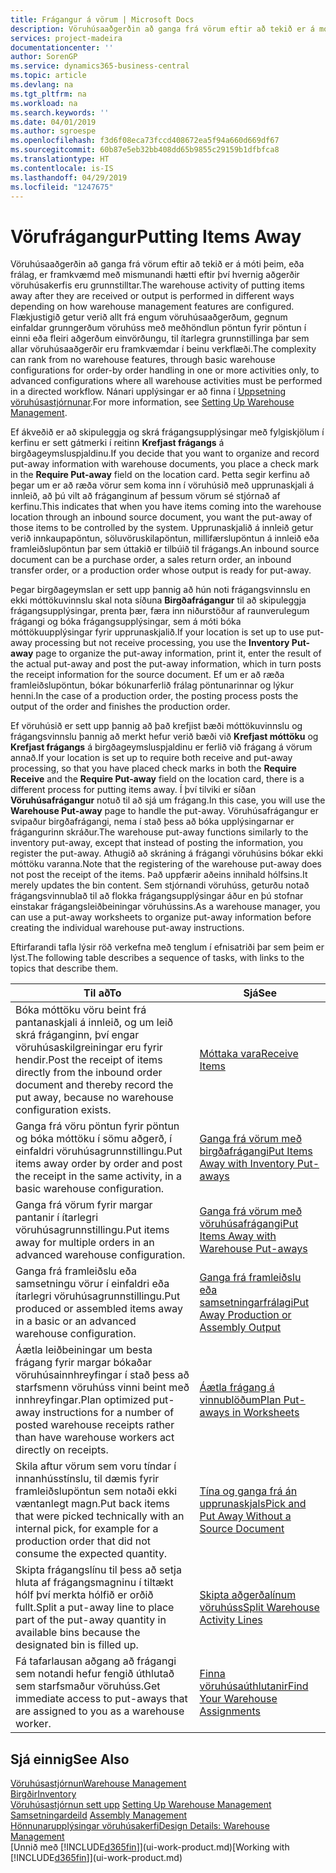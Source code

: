 ```yaml
---
title: Frágangur á vörum | Microsoft Docs
description: Vöruhúsaaðgerðin að ganga frá vörum eftir að tekið er á móti þeim, eða frálag, er framkvæmd með mismunandi hætti eftir því hvernig aðgerðir vöruhúsakerfis eru grunnstilltar.
services: project-madeira
documentationcenter: ''
author: SorenGP
ms.service: dynamics365-business-central
ms.topic: article
ms.devlang: na
ms.tgt_pltfrm: na
ms.workload: na
ms.search.keywords: ''
ms.date: 04/01/2019
ms.author: sgroespe
ms.openlocfilehash: f3d6f08eca73fccd408672ea5f94a660d669df67
ms.sourcegitcommit: 60b87e5eb32bb408dd65b9855c29159b1dfbfca8
ms.translationtype: HT
ms.contentlocale: is-IS
ms.lasthandoff: 04/29/2019
ms.locfileid: "1247675"
---
```

# <a name="putting-items-away"></a><span data-ttu-id="26532-103">Vörufrágangur</span><span class="sxs-lookup"><span data-stu-id="26532-103">Putting Items Away</span></span>
<span data-ttu-id="26532-104">Vöruhúsaaðgerðin að ganga frá vörum eftir að tekið er á móti þeim, eða frálag, er framkvæmd með mismunandi hætti eftir því hvernig aðgerðir vöruhúsakerfis eru grunnstilltar.</span><span class="sxs-lookup"><span data-stu-id="26532-104">The warehouse activity of putting items away after they are received or output is performed in different ways depending on how warehouse management features are configured.</span></span> <span data-ttu-id="26532-105">Flækjustigið getur verið allt frá engum vöruhúsaaðgerðum, gegnum einfaldar grunngerðum vöruhúss með meðhöndlun pöntun fyrir pöntun í einni eða fleiri aðgerðum einvörðungu, til ítarlegra grunnstillinga þar sem allar vöruhúsaaðgerðir eru framkvæmdar í beinu verkflæði.</span><span class="sxs-lookup"><span data-stu-id="26532-105">The complexity can rank from no warehouse features, through basic warehouse configurations for order-by order handling in one or more activities only, to advanced configurations where all warehouse activities must be performed in a directed workflow.</span></span> <span data-ttu-id="26532-106">Nánari upplýsingar er að finna í [Uppsetning vöruhúsastjórnunar](warehouse-setup-warehouse.md).</span><span class="sxs-lookup"><span data-stu-id="26532-106">For more information, see [Setting Up Warehouse Management](warehouse-setup-warehouse.md).</span></span>

<span data-ttu-id="26532-107">Ef ákveðið er að skipuleggja og skrá frágangsupplýsingar með fylgiskjölum í kerfinu er sett gátmerki í reitinn **Krefjast frágangs** á birgðageymsluspjaldinu.</span><span class="sxs-lookup"><span data-stu-id="26532-107">If you decide that you want to organize and record put-away information with warehouse documents, you place a check mark in the **Require Put-away** field on the location card.</span></span> <span data-ttu-id="26532-108">Þetta segir kerfinu að þegar um er að ræða vörur sem koma inn í vöruhúsið með upprunaskjali á innleið, að þú vilt að fráganginum af þessum vörum sé stjórnað af kerfinu.</span><span class="sxs-lookup"><span data-stu-id="26532-108">This indicates that when you have items coming into the warehouse location through an inbound source document, you want the put-away of those items to be controlled by the system.</span></span> <span data-ttu-id="26532-109">Upprunaskjalið á innleið getur verið innkaupapöntun, söluvöruskilapöntun, millifærslupöntun á innleið eða framleiðslupöntun þar sem úttakið er tilbúið til frágangs.</span><span class="sxs-lookup"><span data-stu-id="26532-109">An inbound source document can be a purchase order, a sales return order, an inbound transfer order, or a production order whose output is ready for put-away.</span></span>  

<span data-ttu-id="26532-110">Þegar birgðageymslan er sett upp þannig að hún noti frágangsvinnslu en ekki móttökuvinnslu skal nota síðuna **Birgðafrágangur** til að skipuleggja frágangsupplýsingar, prenta þær, færa inn niðurstöður af raunverulegum frágangi og bóka frágangsupplýsingar, sem á móti bóka móttökuupplýsingar fyrir upprunaskjalið.</span><span class="sxs-lookup"><span data-stu-id="26532-110">If your location is set up to use put-away processing but not receive processing, you use the **Inventory Put-away** page to organize the put-away information, print it, enter the result of the actual put-away and post the put-away information, which in turn posts the receipt information for the source document.</span></span> <span data-ttu-id="26532-111">Ef um er að ræða framleiðslupöntun, bókar bókunarferlið frálag pöntunarinnar og lýkur henni.</span><span class="sxs-lookup"><span data-stu-id="26532-111">In the case of a production order, the posting process posts the output of the order and finishes the production order.</span></span>

<span data-ttu-id="26532-112">Ef vöruhúsið er sett upp þannig að það krefjist bæði móttökuvinnslu og frágangsvinnslu þannig að merkt hefur verið bæði við **Krefjast móttöku** og **Krefjast frágangs** á birgðageymsluspjaldinu er ferlið við frágang á vörum annað.</span><span class="sxs-lookup"><span data-stu-id="26532-112">If your location is set up to require both receive and put-away processing, so that you have placed check marks in both the **Require Receive** and the **Require Put-away** field on the location card, there is a different process for putting items away.</span></span> <span data-ttu-id="26532-113">Í því tilviki er síðan **Vöruhúsafrágangur** notuð til að sjá um frágang.</span><span class="sxs-lookup"><span data-stu-id="26532-113">In this case, you will use the **Warehouse Put-away** page to handle the put-away.</span></span> <span data-ttu-id="26532-114">Vöruhúsafrágangur er svipaður birgðafrágangi, nema í stað þess að bóka upplýsingarnar er frágangurinn skráður.</span><span class="sxs-lookup"><span data-stu-id="26532-114">The warehouse put-away functions similarly to the inventory put-away, except that instead of posting the information, you register the put-away.</span></span> <span data-ttu-id="26532-115">Athugið að skráning á frágangi vöruhúsins bókar ekki móttöku varanna.</span><span class="sxs-lookup"><span data-stu-id="26532-115">Note that the registering of the warehouse put-away does not post the receipt of the items.</span></span> <span data-ttu-id="26532-116">Það uppfærir aðeins innihald hólfsins.</span><span class="sxs-lookup"><span data-stu-id="26532-116">It merely updates the bin content.</span></span> <span data-ttu-id="26532-117">Sem stjórnandi vöruhúss, geturðu notað frágangsvinnublað til að flokka frágangsupplýsingar áður en þú stofnar einstakar frágangsleiðbeiningar vöruhússins.</span><span class="sxs-lookup"><span data-stu-id="26532-117">As a warehouse manager, you can use a put-away worksheets to organize put-away information before creating the individual warehouse put-away instructions.</span></span>

<span data-ttu-id="26532-118">Eftirfarandi tafla lýsir röð verkefna með tenglum í efnisatriði þar sem þeim er lýst.</span><span class="sxs-lookup"><span data-stu-id="26532-118">The following table describes a sequence of tasks, with links to the topics that describe them.</span></span>   

|<span data-ttu-id="26532-119">**Til að**</span><span class="sxs-lookup"><span data-stu-id="26532-119">**To**</span></span>|<span data-ttu-id="26532-120">**Sjá**</span><span class="sxs-lookup"><span data-stu-id="26532-120">**See**</span></span>|  
|------------|-------------|  
|<span data-ttu-id="26532-121">Bóka móttöku vöru beint frá pantanaskjali á innleið, og um leið skrá fráganginn, því engar vöruhúsaskilgreiningar eru fyrir hendir.</span><span class="sxs-lookup"><span data-stu-id="26532-121">Post the receipt of items directly from the inbound order document and thereby record the put away, because no warehouse configuration exists.</span></span>|[<span data-ttu-id="26532-122">Móttaka vara</span><span class="sxs-lookup"><span data-stu-id="26532-122">Receive Items</span></span>](warehouse-how-receive-items.md)|  
|<span data-ttu-id="26532-123">Ganga frá vöru pöntun fyrir pöntun og bóka móttöku í sömu aðgerð, í einfaldri vöruhúsagrunnstillingu.</span><span class="sxs-lookup"><span data-stu-id="26532-123">Put items away order by order and post the receipt in the same activity, in a basic warehouse configuration.</span></span>|[<span data-ttu-id="26532-124">Ganga frá vörum með birgðafrágangi</span><span class="sxs-lookup"><span data-stu-id="26532-124">Put Items Away with Inventory Put-aways</span></span>](warehouse-how-to-put-items-away-with-inventory-put-aways.md)|  
|<span data-ttu-id="26532-125">Ganga frá vörum fyrir margar pantanir í ítarlegri vöruhúsagrunnstillingu.</span><span class="sxs-lookup"><span data-stu-id="26532-125">Put items away for multiple orders in an advanced warehouse configuration.</span></span>|[<span data-ttu-id="26532-126">Ganga frá vörum með vöruhúsafrágangi</span><span class="sxs-lookup"><span data-stu-id="26532-126">Put Items Away with Warehouse Put-aways</span></span>](warehouse-how-to-put-items-away-with-warehouse-put-aways.md)|  
|<span data-ttu-id="26532-127">Ganga frá framleiðslu eða samsetningu vörur í einfaldri eða ítarlegri vöruhúsagrunnstillingu.</span><span class="sxs-lookup"><span data-stu-id="26532-127">Put produced or assembled items away in a basic or an advanced warehouse configuration.</span></span>|[<span data-ttu-id="26532-128">Ganga frá framleiðslu eða samsetningarfrálagi</span><span class="sxs-lookup"><span data-stu-id="26532-128">Put Away Production or Assembly Output</span></span>](warehouse-how-to-put-away-production-output.md)|
|<span data-ttu-id="26532-129">Áætla leiðbeiningar um besta frágang fyrir margar bókaðar vöruhúsainnhreyfingar í stað þess að starfsmenn vöruhúss vinni beint með innhreyfingar.</span><span class="sxs-lookup"><span data-stu-id="26532-129">Plan optimized put-away instructions for a number of posted warehouse receipts rather than have warehouse workers act directly on receipts.</span></span>|[<span data-ttu-id="26532-130">Áætla frágang á vinnublöðum</span><span class="sxs-lookup"><span data-stu-id="26532-130">Plan Put-aways in Worksheets</span></span>](warehouse-how-to-plan-put-aways-in-worksheets.md)|  
|<span data-ttu-id="26532-131">Skila aftur vörum sem voru tíndar í innanhússtínslu, til dæmis fyrir framleiðslupöntun sem notaði ekki væntanlegt magn.</span><span class="sxs-lookup"><span data-stu-id="26532-131">Put back items that were picked technically with an internal pick, for example for a production order that did not consume the expected quantity.</span></span>|[<span data-ttu-id="26532-132">Tína og ganga frá án upprunaskjals</span><span class="sxs-lookup"><span data-stu-id="26532-132">Pick and Put Away Without a Source Document</span></span>](warehouse-how-to-create-put-aways-from-internal-put-aways.md)|
|<span data-ttu-id="26532-133">Skipta frágangslínu til þess að setja hluta af frágangsmagninu í tiltækt hólf því merkta hólfið er orðið fullt.</span><span class="sxs-lookup"><span data-stu-id="26532-133">Split a put-away line to place part of the put-away quantity in available bins because the designated bin is filled up.</span></span>|[<span data-ttu-id="26532-134">Skipta aðgerðalínum vöruhúss</span><span class="sxs-lookup"><span data-stu-id="26532-134">Split Warehouse Activity Lines</span></span>](warehouse-how-to-split-warehouse-activity-lines.md)|
|<span data-ttu-id="26532-135">Fá tafarlausan aðgang að frágangi sem notandi hefur fengið úthlutað sem starfsmaður vöruhúss.</span><span class="sxs-lookup"><span data-stu-id="26532-135">Get immediate access to put-aways that are assigned to you as a warehouse worker.</span></span>|[<span data-ttu-id="26532-136">Finna vöruhúsaúthlutanir</span><span class="sxs-lookup"><span data-stu-id="26532-136">Find Your Warehouse Assignments</span></span>](warehouse-how-to-find-your-warehouse-assignments.md)|    

## <a name="see-also"></a><span data-ttu-id="26532-137">Sjá einnig</span><span class="sxs-lookup"><span data-stu-id="26532-137">See Also</span></span>  
[<span data-ttu-id="26532-138">Vöruhúsastjórnun</span><span class="sxs-lookup"><span data-stu-id="26532-138">Warehouse Management</span></span>](warehouse-manage-warehouse.md)  
[<span data-ttu-id="26532-139">Birgðir</span><span class="sxs-lookup"><span data-stu-id="26532-139">Inventory</span></span>](inventory-manage-inventory.md)  
<span data-ttu-id="26532-140">[Vöruhúsastjórnun sett upp](warehouse-setup-warehouse.md)   </span><span class="sxs-lookup"><span data-stu-id="26532-140">[Setting Up Warehouse Management](warehouse-setup-warehouse.md)   </span></span>  
<span data-ttu-id="26532-141">[Samsetningardeild](assembly-assemble-items.md)  </span><span class="sxs-lookup"><span data-stu-id="26532-141">[Assembly Management](assembly-assemble-items.md)  </span></span>  
[<span data-ttu-id="26532-142">Hönnunarupplýsingar vöruhúsakerfi</span><span class="sxs-lookup"><span data-stu-id="26532-142">Design Details: Warehouse Management</span></span>](design-details-warehouse-management.md)  
<span data-ttu-id="26532-143">[Unnið með [!INCLUDE[d365fin](includes/d365fin_md.md)]](ui-work-product.md)</span><span class="sxs-lookup"><span data-stu-id="26532-143">[Working with [!INCLUDE[d365fin](includes/d365fin_md.md)]](ui-work-product.md)</span></span>  
